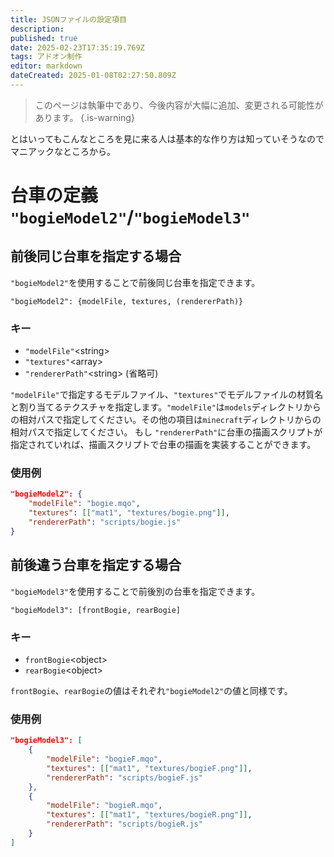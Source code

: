 ```yaml
---
title: JSONファイルの設定項目
description: 
published: true
date: 2025-02-23T17:35:19.769Z
tags: アドオン制作
editor: markdown
dateCreated: 2025-01-08T02:27:50.809Z
---
```


> このページは執筆中であり、今後内容が大幅に追加、変更される可能性があります。
{.is-warning}

とはいってもこんなところを見に来る人は基本的な作り方は知っていそうなのでマニアックなところから。

# 台車の定義 `"bogieModel2"`/`"bogieModel3"`

## 前後同じ台車を指定する場合
`"bogieModel2"`を使用することで前後同じ台車を指定できます。
```
"bogieModel2": {modelFile, textures, (rendererPath)}
```

### キー
- `"modelFile"`\<string>
- `"textures"`\<array>
- `"rendererPath"`\<string> (省略可)

`"modelFile"`で指定するモデルファイル、`"textures"`でモデルファイルの材質名と割り当てるテクスチャを指定します。`"modelFile"`は`models`ディレクトリからの相対パスで指定してください。その他の項目は`minecraft`ディレクトリからの相対パスで指定してください。
もし `"rendererPath"`に台車の描画スクリプトが指定されていれば、描画スクリプトで台車の描画を実装することができます。

### 使用例
```JSON
"bogieModel2": {
    "modelFile": "bogie.mqo",
    "textures": [["mat1", "textures/bogie.png"]],
    "rendererPath": "scripts/bogie.js"
}
```

## 前後違う台車を指定する場合

`"bogieModel3"`を使用することで前後別の台車を指定できます。
```
"bogieModel3": [frontBogie, rearBogie]
```

### キー
- `frontBogie`\<object>
- `rearBogie`\<object>

`frontBogie`、`rearBogie`の値はそれぞれ`"bogieModel2"`の値と同様です。

### 使用例

```JSON
"bogieModel3": [
    {
        "modelFile": "bogieF.mqo",
        "textures": [["mat1", "textures/bogieF.png"]],
        "rendererPath": "scripts/bogieF.js"
    },
    {
        "modelFile": "bogieR.mqo",
        "textures": [["mat1", "textures/bogieR.png"]],
        "rendererPath": "scripts/bogieR.js"
    }
]
```